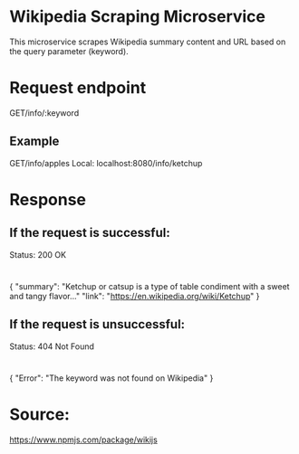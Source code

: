 # Wikipedia Scraping Microservice

This microservice scrapes Wikipedia summary content and URL based on the query parameter (keyword).

# Request endpoint
GET/info/:keyword

## Example
GET/info/apples
Local: localhost:8080/info/ketchup

# Response

## If the request is successful:
Status: 200 OK
#
{
    "summary": "Ketchup or catsup is a type of table condiment with a sweet and tangy flavor..."
    "link": "https://en.wikipedia.org/wiki/Ketchup"
}

## If the request is unsuccessful:
Status: 404 Not Found
#
{
    "Error": "The keyword was not found on Wikipedia"
}

# Source:
https://www.npmjs.com/package/wikijs
